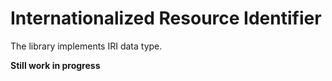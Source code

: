 # Internationalized Resource Identifier

The library implements IRI data type.

**Still work in progress**
